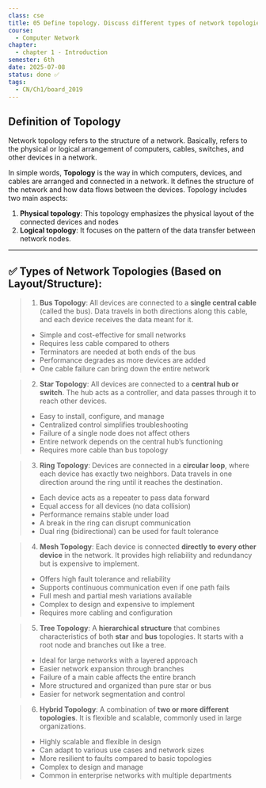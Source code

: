 ```yaml
---
class: cse
title: 05 Define topology. Discuss different types of network topologies. Describe mesh, ring, and star topology with its advantages and disadvantages
course:
  - Computer Network
chapter:
  - chapter 1 - Introduction
semester: 6th
date: 2025-07-08
status: done ✅
tags:
  - CN/Ch1/board_2019
---
```


## Definition of Topology

Network topology refers to the structure of a network. Basically, refers to the physical or logical arrangement of computers, cables, switches, and other devices in a network. 

In simple words, **Topology** is the way in which computers, devices, and cables are arranged and connected in a network. It defines the structure of the network and how data flows between the devices. Topology includes two main aspects:

1. **Physical topology**: This topology emphasizes the physical layout of the connected devices and nodes
2. **Logical topology**: It focuses on the pattern of the data transfer between network nodes.

---

## ✅ **Types of Network Topologies (Based on Layout/Structure):**

> 1. **Bus Topology**: All devices are connected to a **single central cable** (called the bus). Data travels in both directions along this cable, and each device receives the data meant for it.	
>	- Simple and cost-effective for small networks    
>	- Requires less cable compared to others
>	- Terminators are needed at both ends of the bus    
>	- Performance degrades as more devices are added    
>	- One cable failure can bring down the entire network

> 2. **Star Topology**: All devices are connected to a **central hub or switch**. The hub acts as a controller, and data passes through it to reach other devices.
>	- Easy to install, configure, and manage
>	- Centralized control simplifies troubleshooting    
>	- Failure of a single node does not affect others    
>	- Entire network depends on the central hub’s functioning    
>	- Requires more cable than bus topology

> 3. **Ring Topology**: Devices are connected in a **circular loop**, where each device has exactly two neighbors. Data travels in one direction around the ring until it reaches the destination.
>	- Each device acts as a repeater to pass data forward
>	- Equal access for all devices (no data collision)    
>	- Performance remains stable under load    
>	- A break in the ring can disrupt communication    
>	- Dual ring (bidirectional) can be used for fault tolerance

> 4. **Mesh Topology**: Each device is connected **directly to every other device** in the network. It provides high reliability and redundancy but is expensive to implement.
>	- Offers high fault tolerance and reliability    
>	- Supports continuous communication even if one path fails    
>	- Full mesh and partial mesh variations available    
>	- Complex to design and expensive to implement    
>	- Requires more cabling and configuration

> 5. **Tree Topology**: A **hierarchical structure** that combines characteristics of both **star** and **bus** topologies. It starts with a root node and branches out like a tree.
>	- Ideal for large networks with a layered approach    
>	- Easier network expansion through branches    
>	- Failure of a main cable affects the entire branch    
>	- More structured and organized than pure star or bus    
>	- Easier for network segmentation and control

> 6. **Hybrid Topology**: A combination of **two or more different topologies**. It is flexible and scalable, commonly used in large organizations.
>	- Highly scalable and flexible in design    
>	- Can adapt to various use cases and network sizes    
>	- More resilient to faults compared to basic topologies    
>	- Complex to design and manage   
>	- Common in enterprise networks with multiple departments
 